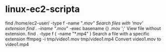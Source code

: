 # linux-ec2-scripta

find /home/ec2-user/  -type f -name "*.mov"  Search files with 'mov' extension
find . -iname "*.mov" -exec basename {} .mov ';' View file without extension.
find . -type f \( -name "*.mp4" \) Search a file with a specific extension
ffmpeg -i tmp/video1.mov tmp/video1.mp4  Convert video1.mov to video1.mp4
